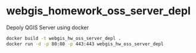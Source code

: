 # webgis_homework_oss_server_depl
Depoly QGIS Server using docker

```bash
docker build -t webgis_hw_oss_server_depl .
docker run -d -p 80:80 -p 443:443 webgis_hw_oss_server_depl
```
